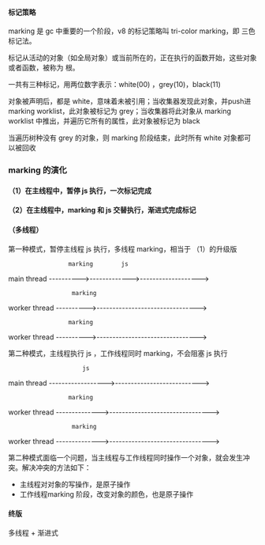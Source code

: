 

#### 标记策略

marking 是 gc 中重要的一个阶段，v8 的标记策略叫 tri-color marking，即 三色 标记法。

标记从活动的对象（如全局对象）或当前所在的，正在执行的函数开始，这些对象或者函数，被称为 根。

一共有三种标记，用两位数字表示：white(00) ，grey(10)，black(11)

对象被声明后，都是 white，意味着未被引用；当收集器发现此对象，并push进 marking worklist，此对象被标记为 grey；当收集器将此对象从 marking worklist 中推出，并遍历它所有的属性，此对象被标记为 black

当遍历树种没有 grey 的对象，则 marking 阶段结束，此时所有 white 对象都可以被回收

### marking 的演化

#### （1）在主线程中，暂停 js 执行，一次标记完成

#### （2）在主线程中，marking 和 js 交替执行，渐进式完成标记

#### （多线程）

第一种模式，暂停主线程 js 执行，多线程 marking，相当于 （1）的升级版
                
                     marking        js                                          
<div>main thread    ---------->------------->-------------------></div>

                      marking                                   
<div>worker thread  ---------->--------------------------------></div>

                     marking                                    
<div>worker thread  ---------->--------------------------------></div>


第二种模式，主线程执行 js ，工作线程同时 marking，不会阻塞 js 执行

                         js                                       
<div>main thread    ------------------>---------------------------></div>

                     marking                                        
<div>worker thread  -------------->--------------------------------></div>

                      marking                                        
<div>worker thread  -------------->--------------------------------></div>


第二种模式面临一个问题，当主线程与工作线程同时操作一个对象，就会发生冲突。解决冲突的方法如下：

- 主线程对对象的写操作，是原子操作
- 工作线程marking 阶段，改变对象的颜色，也是原子操作

#### 终版

多线程 + 渐进式








